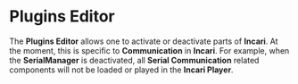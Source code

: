 # Plugins Editor

The **Plugins Editor** allows one to activate or deactivate parts of **Incari**. At the moment, this is specific to **Communication** in **Incari**. For example, when the **SerialManager** is deactivated, all **Serial Communication** related components will not be loaded or played in the **Incari Player**. 

